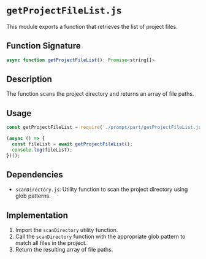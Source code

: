 # `getProjectFileList.js`

This module exports a function that retrieves the list of project files.

## Function Signature

```javascript
async function getProjectFileList(): Promise<string[]>
```

## Description

The function scans the project directory and returns an array of file paths.

## Usage

```javascript
const getProjectFileList = require('./prompt/part/getProjectFileList.js');

(async () => {
  const fileList = await getProjectFileList();
  console.log(fileList);
})();
```

## Dependencies

- `scanDirectory.js`: Utility function to scan the project directory using glob patterns.

## Implementation

1. Import the `scanDirectory` utility function.
2. Call the `scanDirectory` function with the appropriate glob pattern to match all files in the project.
3. Return the resulting array of file paths.